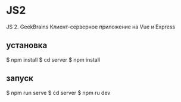 # JS2
JS 2. GeekBrains
Клиент-серверное приложение на Vue и Express


## установка
$ npm install
$ cd server
$ npm install

## запуск
$ npm run serve
$ cd server
$ npm ru dev